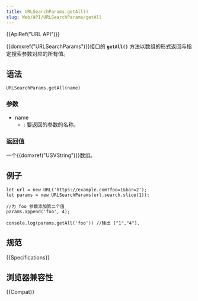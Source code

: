 ```yaml
---
title: URLSearchParams.getAll()
slug: Web/API/URLSearchParams/getAll
---
```


{{ApiRef("URL API")}}

{{domxref("URLSearchParams")}}接口的 **`getAll()`** 方法以数组的形式返回与指定搜索参数对应的所有值。

## 语法

```plain
URLSearchParams.getAll(name)
```

### 参数

- name
  - : 要返回的参数的名称。

### 返回值

一个{{domxref("USVString")}}数组。

## 例子

```plain
let url = new URL('https://example.com?foo=1&bar=2');
let params = new URLSearchParams(url.search.slice(1));

//为 foo 参数添加第二个值
params.append('foo', 4);

console.log(params.getAll('foo')) //输出 ["1","4"].
```

## 规范

{{Specifications}}

## 浏览器兼容性

{{Compat}}
